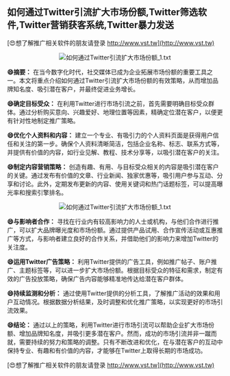 ## **如何通过Twitter引流扩大市场份额,Twitter筛选软件,Twitter营销获客系统,Twitter暴力发送**

[😍想了解推广相关软件的朋友请登录 http://www.vst.tw](http://www.vst.tw)

 <center><img src="https://vst.tw/MP4/tuiguang/png/5.png" alt="如何通过Twitter引流扩大市场份额_1.txt"></center>

**😄摘要：**
在当今数字化时代，社交媒体已成为企业拓展市场份额的重要工具之一。本文将重点介绍如何通过Twitter引流扩大市场份额的有效策略，从而增加品牌知名度、吸引潜在客户，并最终促进业务增长。

**😄确定目标受众：**
在利用Twitter进行市场引流之前，首先需要明确目标受众群体。通过分析购买意向、兴趣爱好、地理位置等因素，精确定位潜在客户，以便更有针对性地制定推广策略。

**😄优化个人资料和内容：**
建立一个专业、有吸引力的个人资料页面是获得用户信任和关注的第一步。确保个人资料清晰简洁，包括企业名称、标志、联系方式等，并提供有价值的内容，如行业见解、教程、技术分享等，以吸引潜在客户的关注。

**😄制定内容营销策略：**
创造有趣、有用、与目标受众相关的内容是吸引潜在客户的关键。通过发布有价值的文章、行业新闻、独家优惠等，吸引用户参与互动、分享和讨论。此外，定期发布更新的内容、使用关键词和热门话题标签，可以提高曝光率和搜索引擎排名。

 <center><img src="https://vst.tw/MP4/tuiguang/png/2.png" alt="如何通过Twitter引流扩大市场份额_1.txt"></center>

**😄与影响者合作：**
寻找在行业内有较高影响力的人士或机构，与他们合作进行推广，可以扩大品牌曝光度和市场份额。通过提供产品试用、合作宣传活动或互惠推广等方式，与影响者建立良好的合作关系，并借助他们的影响力来增加Twitter的关注度。

**😄运用Twitter广告策略：**
利用Twitter提供的广告工具，例如推广帖子、账户推广、主题标签等，可以进一步扩大市场份额。根据目标受众的特征和需求，制定有效的广告投放策略，确保广告内容能够精准地传达给潜在客户群体。

**😄持续监测和分析：**
通过使用Twitter提供的分析工具，了解推广活动的效果和用户互动情况。根据数据分析结果，及时调整和优化推广策略，以实现更好的市场引流效果。

**😄结论：**
通过以上的策略，利用Twitter进行市场引流可以帮助企业扩大市场份额、增加品牌知名度，并吸引更多潜在客户。然而，成功的市场引流并非一蹴而就，需要持续的努力和策略的调整。只有不断改进和优化，在与潜在客户的互动中保持专业、有趣和有价值的内容，才能够在Twitter上取得长期的市场成功。

[😍想了解推广相关软件的朋友请登录 http://www.vst.tw](http://www.vst.tw)



